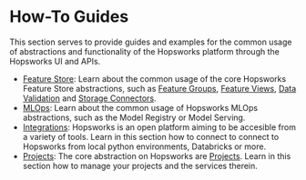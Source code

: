 # How-To Guides

This section serves to provide guides and examples for the common usage of abstractions and functionality of the Hopsworks platform through the Hopsworks UI and APIs.

- [Feature Store](fs/index.md): Learn about the common usage of the core Hopsworks Feature Store abstractions, such as [Feature Groups](fs/feature_group/index.md), [Feature Views](fs/feature_view/index.md), [Data Validation](fs/data_validation/index.md) and [Storage Connectors](fs/storage_connector/index.md).
- [MLOps](ml/index.md): Learn about the common usage of Hopsworks MLOps abstractions, such as the Model Registry or Model Serving.
- [Integrations](integrations/index.md): Hopsworks is an open platform aiming to be accesible from a variety of tools. Learn in this section how to connect to connect to Hopsworks from local python environments, Databricks or more.
- [Projects](projects/index.md): The core abstraction on Hopsworks are [Projects](../concepts/projects/governance.md). Learn in this section how to manage your projects and the services therein.
